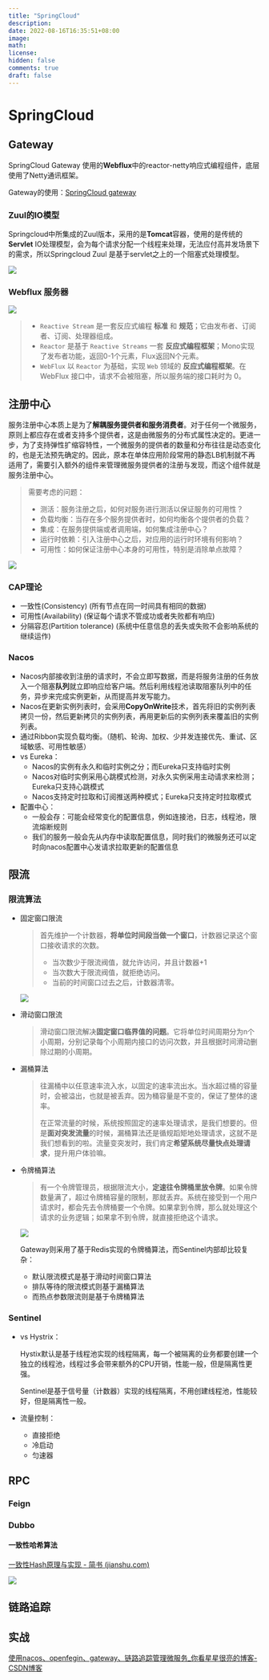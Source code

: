```yaml
---
title: "SpringCloud"
description: 
date: 2022-08-16T16:35:51+08:00
image: 
math: 
license: 
hidden: false
comments: true
draft: false
---
```


# SpringCloud

## Gateway

SpringCloud Gateway 使用的**Webflux**中的reactor-netty响应式编程组件，底层使用了Netty通讯框架。

Gateway的使用：[SpringCloud gateway](https://www.cnblogs.com/crazymakercircle/p/11704077.html)

### Zuul的IO模型

Springcloud中所集成的Zuul版本，采用的是**Tomcat**容器，使用的是传统的**Servlet** IO处理模型，会为每个请求分配一个线程来处理，无法应付高并发场景下的需求，所以Springcloud Zuul 是基于servlet之上的一个阻塞式处理模型。

![](../../assets/img/19816137-bb466f6b0135bb71.jpeg)

### Webflux 服务器

![](../../assets/img/19816137-dad0e43fc31f4536.jpeg)

> - `Reactive Stream` 是一套反应式编程 **标准** 和 **规范**；它由发布者、订阅者、订阅、处理器组成。
> - `Reactor` 是基于 `Reactive Streams` 一套 **反应式编程框架**；Mono实现了发布者功能，返回0-1个元素，Flux返回N个元素。
> - `WebFlux` 以 `Reactor` 为基础，实现 `Web` 领域的 **反应式编程框架**。在 WebFlux 接口中，请求不会被阻塞，所以服务端的接口耗时为 0。

## 注册中心

服务注册中心本质上是为了**解耦服务提供者和服务消费者**。对于任何一个微服务，原则上都应存在或者支持多个提供者，这是由微服务的分布式属性决定的。更进一步，为了支持弹性扩缩容特性，一个微服务的提供者的数量和分布往往是动态变化的，也是无法预先确定的。因此，原本在单体应用阶段常用的静态LB机制就不再适用了，需要引入额外的组件来管理微服务提供者的注册与发现，而这个组件就是服务注册中心。

> 需要考虑的问题：
>
> - 测活：服务注册之后，如何对服务进行测活以保证服务的可用性？
> - 负载均衡：当存在多个服务提供者时，如何均衡各个提供者的负载？
> - 集成：在服务提供端或者调用端，如何集成注册中心？
> - 运行时依赖：引入注册中心之后，对应用的运行时环境有何影响？
> - 可用性：如何保证注册中心本身的可用性，特别是消除单点故障？

![](../../assets/img/8e9924e4130fff3d3226fec90d324ad3.png)

### CAP理论

- 一致性(Consistency) (所有节点在同一时间具有相同的数据)
- 可用性(Availability) (保证每个请求不管成功或者失败都有响应)
- 分隔容忍(Partition tolerance) (系统中任意信息的丢失或失败不会影响系统的继续运作)

### Nacos

* Nacos内部接收到注册的请求时，不会立即写数据，而是将服务注册的任务放入一个阻塞**队列**就立即响应给客户端。然后利用线程池读取阻塞队列中的任务，异步来完成实例更新，从而提高并发写能力。
* Nacos在更新实例列表时，会采用**CopyOnWrite**技术，首先将旧的实例列表拷贝一份，然后更新拷贝的实例列表，再用更新后的实例列表来覆盖旧的实例列表。
* 通过Ribbon实现负载均衡。（随机、轮询、加权、少并发连接优先、重试、区域敏感、可用性敏感）
* vs Eureka：
  * Nacos的实例有永久和临时实例之分；而Eureka只支持临时实例
  * Nacos对临时实例采用心跳模式检测，对永久实例采用主动请求来检测；Eureka只支持心跳模式
  * Nacos支持定时拉取和订阅推送两种模式；Eureka只支持定时拉取模式
* 配置中心：
  * 一般会存：可能会经常变化的配置信息，例如连接池，日志，线程池，限流熔断规则
  * 我们的服务一般会先从内存中读取配置信息，同时我们的微服务还可以定时向nacos配置中心发请求拉取更新的配置信息

## 限流

### 限流算法

* 固定窗口限流

  > 首先维护一个计数器，**将单位时间段当做一个窗口**，计数器记录这个窗口接收请求的次数。
  >
  > - 当次数少于限流阀值，就允许访问，并且计数器+1
  > - 当次数大于限流阀值，就拒绝访问。
  > - 当前的时间窗口过去之后，计数器清零。

  ![](../../assets/img/v2-a29cffdcda8be8fc120f0cfb4b4830d8_1440w.jpeg)

* 滑动窗口限流

  > 滑动窗口限流解决**固定窗口临界值的问题**。它将单位时间周期分为n个小周期，分别记录每个小周期内接口的访问次数，并且根据时间滑动删除过期的小周期。

* 漏桶算法

  > 往漏桶中以任意速率流入水，以固定的速率流出水。当水超过桶的容量时，会被溢出，也就是被丢弃。因为桶容量是不变的，保证了整体的速率。
  >
  > 在正常流量的时候，系统按照固定的速率处理请求，是我们想要的。但是**面对突发流量**的时候，漏桶算法还是循规蹈矩地处理请求，这就不是我们想看到的啦。流量变突发时，我们肯定**希望系统尽量快点处理请求**，提升用户体验嘛。

* 令牌桶算法

  > 有一个令牌管理员，根据限流大小，**定速往令牌桶里放令牌**。如果令牌数量满了，超过令牌桶容量的限制，那就丢弃。系统在接受到一个用户请求时，都会先去令牌桶要一个令牌。如果拿到令牌，那么就处理这个请求的业务逻辑；如果拿不到令牌，就直接拒绝这个请求。

  ![](../../assets/img/v2-1df826f9684600bf129c040e7312ec8a_1440w.jpeg)

  Gateway则采用了基于Redis实现的令牌桶算法，而Sentinel内部却比较复杂：

  - 默认限流模式是基于滑动时间窗口算法
  - 排队等待的限流模式则基于漏桶算法
  - 而热点参数限流则是基于令牌桶算法

### Sentinel

* vs Hystrix：

  Hystix默认是基于线程池实现的线程隔离，每一个被隔离的业务都要创建一个独立的线程池，线程过多会带来额外的CPU开销，性能一般，但是隔离性更强。

  Sentinel是基于信号量（计数器）实现的线程隔离，不用创建线程池，性能较好，但是隔离性一般。

* 流量控制：

  * 直接拒绝
  * 冷启动
  * 匀速器

## RPC

### Feign



### Dubbo

#### 一致性哈希算法

[一致性Hash原理与实现 - 简书 (jianshu.com)](https://www.jianshu.com/p/528ce5cd7e8f)

![](../../assets/img/6555006-8f61754de37eb380.webp)

## 链路追踪

## 实战

[使用nacos、openfegin、gateway、链路追踪管理微服务_你看星星很亮的博客-CSDN博客](https://blog.csdn.net/weixin_56320090/article/details/117334865)